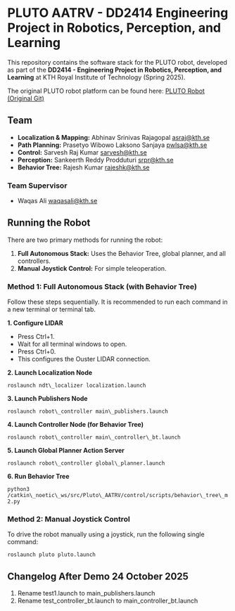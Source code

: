 # **PLUTO AATRV \- DD2414 Engineering Project in Robotics, Perception, and Learning**

This repository contains the software stack for the PLUTO robot, developed as part of the **DD2414 \- Engineering Project in Robotics, Perception, and Learning** at KTH Royal Institute of Technology (Spring 2025).

The original PLUTO robot platform can be found here: [PLUTO Robot (Original Git)](https://github.com/KTH-RPL/Pluto-ATRV)

## **Team**

* **Localization & Mapping:** Abhinav Srinivas Rajagopal <asraj@kth.se>
* **Path Planning:** Prasetyo Wibowo Laksono Sanjaya <pwlsa@kth.se>
* **Control:** Sarvesh Raj Kumar <sarvesh@kth.se>
* **Perception:** Sankeerth Reddy Prodduturi <srpr@kth.se>  
* **Behavior Tree:** Rajesh Kumar <rajeshk@kth.se>

### **Team Supervisor**

* Waqas Ali <waqasali@kth.se>

## **Running the Robot**

There are two primary methods for running the robot:

1. **Full Autonomous Stack:** Uses the Behavior Tree, global planner, and all controllers.  
2. **Manual Joystick Control:** For simple teleoperation.

### **Method 1: Full Autonomous Stack (with Behavior Tree)**

Follow these steps sequentially. It is recommended to run each command in a new terminal or terminal tab.

**1\. Configure LIDAR**

* Press Ctrl+1.  
* Wait for all terminal windows to open.  
* Press Ctrl+0.  
* This configures the Ouster LIDAR connection.

**2\. Launch Localization Node**

`roslaunch ndt\_localizer localization.launch`

**3\. Launch Publishers Node**

`roslaunch robot\_controller main\_publishers.launch`

**4\. Launch Controller Node (for Behavior Tree)**

`roslaunch robot\_controller main\_controller\_bt.launch`

**5\. Launch Global Planner Action Server**

`roslaunch robot\_controller global\_planner.launch`

**6\. Run Behavior Tree**

`python3 /catkin\_noetic\_ws/src/Pluto\_AATRV/control/scripts/behavior\_tree\_m2.py`

### **Method 2: Manual Joystick Control**

To drive the robot manually using a joystick, run the following single command:

`roslaunch pluto pluto.launch`

## **Changelog After Demo 24 October 2025**
1. Rename test1.launch to main_publishers.launch
2. Rename test_controller_bt.launch to main_controller_bt.launch